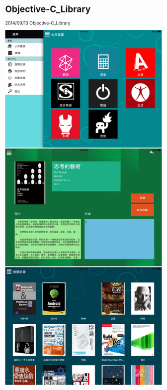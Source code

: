 Objective-C_Library
===================

2014/09/13 Objective-C_Library

![image](https://github.com/f40507777/Objective-C_Library/blob/master/pic1.png)
![image](https://github.com/f40507777/Objective-C_Library/blob/master/pic2.png)
![image](https://github.com/f40507777/Objective-C_Library/blob/master/pic3.png)
